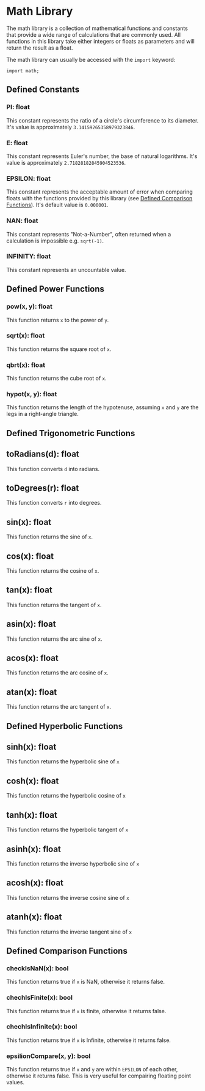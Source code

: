 # Math Library

The math library is a collection of mathematical functions and constants that provide a wide range of calculations that are commonly used. All functions in this library take either integers or floats as parameters and will return the result as a float.

The math library can usually be accessed with the `import` keyword:

```
import math;
```

## Defined Constants

### PI: float

This constant represents the ratio of a circle's circumference to its diameter. It's value is approximately `3.14159265358979323846`.

### E: float

This constant represents Euler's number, the base of natural logarithms. It's value is approximately `2.71828182845904523536`.

### EPSILON: float

This constant represents the acceptable amount of error when comparing floats with the functions provided by this library (see [Defined Comparison Functions](#defined-comparison-functions)). It's default value is `0.000001`.

### NAN: float

This constant represents "Not-a-Number", often returned when a calculation is impossible e.g. `sqrt(-1)`.

### INFINITY: float

This constant represents an uncountable value.

## Defined Power Functions

### pow(x, y): float

This function returns `x` to the power of `y`.

### sqrt(x): float

This function returns the square root of `x`.

### qbrt(x): float

This function returns the cube root of `x`.

### hypot(x, y): float

This function returns the length of the hypotenuse, assuming `x` and `y` are the legs in a right-angle triangle.

## Defined Trigonometric Functions

## toRadians(d): float

This function converts `d` into radians.

## toDegrees(r): float

This function converts `r` into degrees.

## sin(x): float

This function returns the sine of `x`.

## cos(x): float

This function returns the cosine of `x`.

## tan(x): float

This function returns the tangent of `x`.

## asin(x): float

This function returns the arc sine of `x`.

## acos(x): float

This function returns the arc cosine of `x`.

## atan(x): float

This function returns the arc tangent of `x`.

## Defined Hyperbolic Functions

## sinh(x): float

This function returns the hyperbolic sine of `x`

## cosh(x): float

This function returns the hyperbolic cosine of `x`

## tanh(x): float

This function returns the hyperbolic tangent of `x`

## asinh(x): float

This function returns the inverse hyperbolic sine of `x`

## acosh(x): float

This function returns the inverse cosine sine of `x`

## atanh(x): float

This function returns the inverse tangent sine of `x`

## Defined Comparison Functions

### checkIsNaN(x): bool

This function returns true if `x` is NaN, otherwise it returns false.

### chechIsFinite(x): bool

This function returns true if `x` is finite, otherwise it returns false.

### chechIsInfinite(x): bool

This function returns true if `x` is Infinite, otherwise it returns false.

### epsilionCompare(x, y): bool

This function returns true if `x` and `y` are within `EPSILON` of each other, otherwise it returns false. This is very useful for compairing floating point values.
